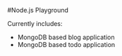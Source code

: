 #Node.js Playground

Currently includes:
* MongoDB based blog application
* MongoDB based todo application
